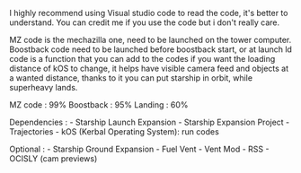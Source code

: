 I highly recommend using Visual studio code to read the code, it's better to understand.
You can credit me if you use the code but i don't really care.


MZ code is the mechazilla one, need to be launched on the tower computer.
Boostback code need to be launched before boostback start, or at launch
ld code is a function that you can add to the codes if you want the loading distance of kOS to change, it helps have visible camera feed and objects at a wanted distance, thanks to it you can put starship in orbit, while superheavy lands.

MZ code : 99%
Boostback : 95%
Landing : 60%


Dependencies : - Starship Launch Expansion 
			   - Starship Expansion Project 
               - Trajectories
			   - kOS (Kerbal Operating System): run codes


Optional : - Starship Ground Expansion
           - Fuel Vent
           - Vent Mod 
           - RSS
		   - OCISLY (cam previews)
